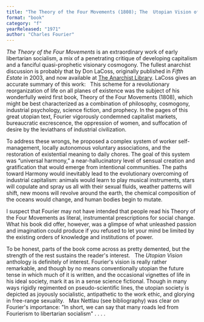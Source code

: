 ```yaml
---
title: "The Theory of the Four Movements (1808); The  Utopian Vision of Charles Fourier. Selected texts on work, love and passionate attraction, ed. Jonathan Beecher & Richard Bienvenu"
format: "book"
category: "f"
yearReleased: "1971"
author: "Charles Fourier"
---
```

<em>The Theory of the Four Movements</em> is an extraordinary work of early libertarian socialism, a  mix of a penetrating critique of developing capitalism and a fanciful  quasi-prophetic visionary cosmogony. The fullest anarchist discussion is  probably that by Don LaCoss, originally published in <em>Fifth Estate</em> in  2003, and now available at <a href="https://theanarchistlibrary.org/library/don-lacoss-charles-fourier-prefigures-our-total-refusal"> The Anarchist Library</a>. LaCoss gives an accurate summary of this work:
 
This scheme for a revolutionary reorganization of life on  all planes of existence was the subject of his wonderfully weird first book,  Theory of the Four Movements (1808), which might be best characterized as a  combination of philosophy, cosmogony, industrial psychology, science fiction,  and prophecy. In the pages of this great utopian text, Fourier vigorously  condemned capitalist markets, bureaucratic excrescence, the oppression of women,  and suffocation of desire by the leviathans of industrial civilization.

To address these wrongs, he proposed a complex system of  worker self-management, locally autonomous voluntary associations, and the  restoration of existential meaning to daily chores. The goal of this system was  “universal harmony,” a near-hallucinatory level of sensual creation and  gratification that would emerge from intentional communities. The paths toward  Harmony would inevitably lead to the evolutionary overcoming of industrial  capitalism: animals would learn to play musical instruments, stars will copulate  and spray us all with their sexual fluids, weather patterns will shift, new  moons will revolve around the earth, the chemical composition of the oceans  would change, and human bodies begin to mutate. 

I suspect that Fourier may not have intended that people  read his Theory of the Four Movements as literal, instrumental prescriptions for  social change. What his book did offer, however, was a glimpse of what unleashed  passion and imagination could produce if you refused to let your mind be limited  by the existing orders of knowledge and institutions of power.

To be honest, parts of the book come across as pretty  demented, but the strength of the rest sustains the reader's interest.
 
The <em>Utopian Vision</em> anthology is definitely of  interest. Fourier's vision is really rather remarkable, and though by no means  conventionally utopian the future tense in which much of it is written, and the  occasional vignettes of life in his ideal society, mark it as in a sense science  fictional. Though in many ways rigidly regimented on pseudo-scientific lines,  the utopian society is depicted as joyously socialistic, antipathetic to the  work ethic, and glorying in free-range sexuality.
 
Max Nettlau (see bibliography) was clear on Fourier's importance: "In short, we can say that many roads led from Fourierism to libertarian socialism" . . . .
 
